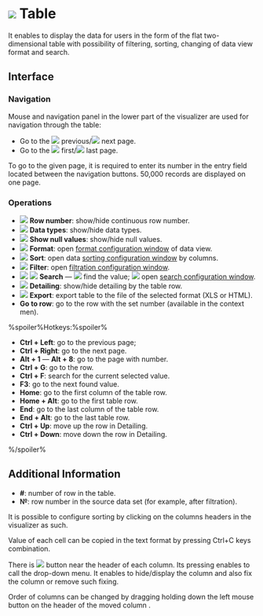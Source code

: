 # ![](../../images/icons/view_types/browse_default.svg) Table

It enables to display the data for users in the form of the flat two-dimensional table with possibility of filtering, sorting, changing of data view format and search.

## Interface

### Navigation

Mouse and navigation panel in the lower part of the visualizer are used for navigation through the table:

* Go to the ![](../../images/icons/toolbar-controls/prev_default.svg) previous/![](../../images/icons/toolbar-controls/next_default.svg) next page.
* Go to the ![](../../images/icons/toolbar-controls/first_default.svg) first/![](../../images/icons/toolbar-controls/last_default.svg) last page.

To go to the given page, it is required to enter its number in the entry field located between the navigation buttons.
50,000 records are displayed on one page.

### Operations

* ![](../../images/icons/toolbar-controls/grid-row-no_default.svg) **Row number**: show/hide continuous row number.
* ![](../../images/icons/toolbar-controls/show-data-type_default.svg) **Data types**: show/hide data types.
* ![](../../images/icons/toolbar-controls/null-count_default.svg) **Show null values**: show/hide null values.
* ![](../../images/icons/toolbar-controls/format_default.svg) **Format**: open [format configuration window](./format.md) of data view.
* ![](../../images/icons/toolbar-controls/sort-asc_default.svg) **Sort**: open data [sorting configuration window](./sorting.md) by columns.
* ![](../../images/icons/toolbar-controls/filter_default.svg) **Filter**: open [filtration configuration window](./filter.md).
* ![](../../images/icons/toolbar-controls/zoom_default.svg) ![](../../images/icons/toolbar-controls/down_default.svg) **Search** — ![](../../images/icons/toolbar-controls/zoom_default.svg) find the value; ![](../../images/icons/toolbar-controls/down_default.svg) open [search configuration window](./search.md).
* ![](../../images/icons/toolbar-controls/toggle-left-panel_default.svg) **Detailing**: show/hide detailing by the table row.
* ![](../../images/icons/toolbar-controls/export_default.svg) **Export**: export table to the file of the selected format (XLS or HTML). 
* **Go to row**: go to the row with the set number (available in the context men).

%spoiler%Hotkeys:%spoiler%

* **Ctrl + Left**: go to the previous page;
* **Ctrl + Right**: go to the next page.
* **Alt + 1** — **Alt + 8**: go to the page with number.
* **Ctrl + G**: go to the row.
* **Ctrl + F**: search for the current selected value.
* **F3**: go to the next found value.
* **Home**: go to the first column of the table row.
* **Home + Alt**: go to the first table row.
* **End**: go to the last column of the table row.
* **End + Alt**: go to the last table row.
* **Ctrl + Up**: move up the row in Detailing.
* **Ctrl + Down**: move down the row in Detailing.

%/spoiler%

## Additional Information

* **#**: number of row in the table.
* **№**: row number in the source data set (for example, after filtration).

It is possible to configure sorting by clicking on the columns headers in the visualizer as such.

Value of each cell can be copied in the text format by pressing Ctrl+C keys combination.

There is ![](../../images/icons/toolbar-controls/down_default.svg) button near the header of each column. Its pressing enables to call the drop-down menu. It enables to hide/display the column and also fix the column or remove such fixing.

Order of columns can be changed by dragging holding down the left mouse button on the header of the moved column .
